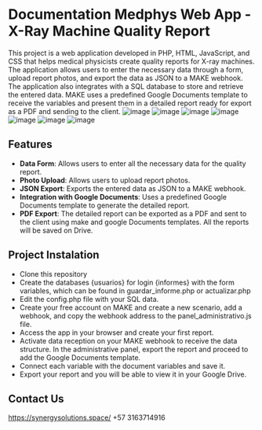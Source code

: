 # Documentation Medphys Web App - X-Ray Machine Quality Report

This project is a web application developed in PHP, HTML, JavaScript, and CSS that helps medical physicists create quality reports for X-ray machines. The application allows users to enter the necessary data through a form, upload report photos, and export the data as JSON to a MAKE webhook. The application also integrates with a SQL database to store and retrieve the entered data. MAKE uses a predefined Google Documents template to receive the variables and present them in a detailed report ready for export as a PDF and sending to the client.
![image](https://github.com/user-attachments/assets/53277577-963b-47e3-b676-0d48285f8581)
![image](https://github.com/user-attachments/assets/57a50963-70c3-4a8f-88b3-a58e3b783436)
![image](https://github.com/user-attachments/assets/1fa5dc54-0f54-448d-91bb-2a51d629ae46)
![image](https://github.com/user-attachments/assets/e3ba253f-dd82-43a5-ab83-9de95fe1bc3c)
![image](https://github.com/user-attachments/assets/9f562696-6d0e-450a-a34c-3ad599547a0f)
![image](https://github.com/user-attachments/assets/29966ac3-b00a-4554-a50f-a98c7b0bc737)
![image](https://github.com/user-attachments/assets/e5b16087-818f-468a-aa6e-3104389d184e)







## Features

- **Data Form**: Allows users to enter all the necessary data for the quality report.
- **Photo Upload**: Allows users to upload report photos.
- **JSON Export**: Exports the entered data as JSON to a MAKE webhook.
- **Integration with Google Documents**: Uses a predefined Google Documents template to generate the detailed report.
- **PDF Export**: The detailed report can be exported as a PDF and sent to the client using make and google Documents templates. All the reports will be saved on Drive.

## Project Instalation

- Clone this repository
- Create the databases {usuarios} for login {informes} with the form variables, which can be found in guardar_informe.php or actualizar.php
- Edit the config.php file with your SQL data.
- Create your free account on MAKE and create a new scenario, add a webhook, and copy the webhook address to the panel_administrativo.js file.
- Access the app in your browser and create your first report.
- Activate data reception on your MAKE webhook to receive the data structure. In the administrative panel, export the report and proceed to add the Google Documents template.
- Connect each variable with the document variables and save it.
- Export your report and you will be able to view it in your Google Drive.


## Contact Us
https://synergysolutions.space/
+57 3163714916 
